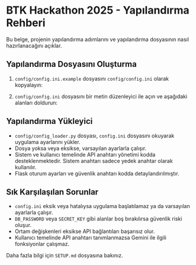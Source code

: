 # BTK Hackathon 2025 - Yapılandırma Rehberi

Bu belge, projenin yapılandırma adımlarını ve yapılandırma dosyasının nasıl hazırlanacağını açıklar.

## Yapılandırma Dosyasını Oluşturma

1. `config/config.ini.example` dosyasını `config/config.ini` olarak kopyalayın:

2. `config/config.ini` dosyasını bir metin düzenleyici ile açın ve aşağıdaki alanları doldurun:

## Yapılandırma Yükleyici

- `config/config_loader.py` dosyası, `config.ini` dosyasını okuyarak uygulama ayarlarını yükler.
- Dosya yoksa veya eksikse, varsayılan ayarlarla çalışır.
- Sistem ve kullanıcı temelinde API anahtarı yönetimi kodda desteklenmektedir. Sistem anahtarı sadece yedek anahtar olarak kullanılır.
- Flask oturum ayarları ve güvenlik anahtarı kodda detaylandırılmıştır.

## Sık Karşılaşılan Sorunlar

- `config.ini` eksik veya hatalıysa uygulama başlatılamaz ya da varsayılan ayarlarla çalışır.
- `DB_PASSWORD` veya `SECRET_KEY` gibi alanlar boş bırakılırsa güvenlik riski oluşur.
- Ortam değişkenleri eksikse API bağlantıları başarısız olur.
- Kullanıcı temelinde API anahtarı tanımlanmazsa Gemini ile ilgili fonksiyonlar çalışmaz.

Daha fazla bilgi için `SETUP.md` dosyasına bakınız.
